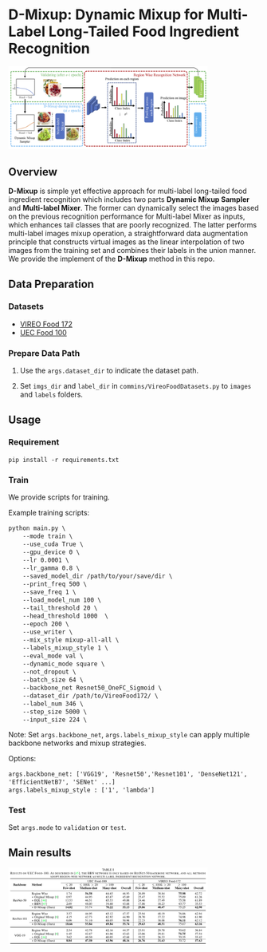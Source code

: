 # D-Mixup: Dynamic Mixup for Multi-Label Long-Tailed Food Ingredient Recognition

<img src="https://github.com/JixiangGao/D-Mixup/blob/main/pics/framework-overview.png" width="400" alt="D-Mixup">

## Overview

**D-Mixup** is simple yet effective approach for multi-label long-tailed food ingredient recognition which includes two parts **Dynamic Mixup Sampler** and **Multi-label Mixer**. The former can dynamically select the images based on the previous recognition performance for Multi-label Mixer as inputs, which enhances tail classes that are poorly recognized. The latter performs multi-label images mixup operation, a straightforward data augmentation principle that constructs virtual images as the linear interpolation of two images from the training set and combines their labels in the union manner. We provide the implement of the **D-Mixup** method in this repo.


## Data Preparation

### Datasets

- [VIREO Food 172](http://vireo.cs.cityu.edu.hk/vireofood172/)
- [UEC Food 100](http://foodcam.mobi/dataset100.html)

### Prepare Data Path

1. Use the `args.dataset_dir` to indicate the dataset path.

2. Set `imgs_dir` and `label_dir` in `commins/VireoFoodDatasets.py` to `images` and `labels` folders. 

## Usage

### Requirement

```
pip install -r requirements.txt
```

### Train

We provide scripts for training. 


Example training scripts:

```
python main.py \
    --mode train \
    --use_cuda True \
    --gpu_device 0 \
    --lr 0.0001 \
    --lr_gamma 0.8 \
    --saved_model_dir /path/to/your/save/dir \
    --print_freq 500 \
    --save_freq 1 \
    --load_model_num 100 \
    --tail_threshold 20 \
    --head_threshold 1000  \
    --epoch 200 \
    --use_writer \
    --mix_style mixup-all-all \
    --labels_mixup_style 1 \
    --eval_mode val \
    --dynamic_mode square \
    --not_dropout \
    --batch_size 64 \
    --backbone_net Resnet50_OneFC_Sigmoid \
    --dataset_dir /path/to/VireoFood172/ \
    --label_num 346 \
    --step_size 5000 \
    --input_size 224 \
```

Note: Set `args.backbone_net`, `args.labels_mixup_style` can apply multiple backbone networks and mixup strategies.

Options:
```
args.backbone_net: ['VGG19', 'Resnet50','Resnet101', 'DenseNet121', 'EfficientNetB7', 'SENet' ...]
args.labels_mixup_style : ['1', 'lambda']
```


### Test

Set `args.mode` to `validation` or `test`.


## Main results

<img src="https://github.com/JixiangGao/D-Mixup/blob/main/pics/main-results.png" width="400" alt="Main results">


